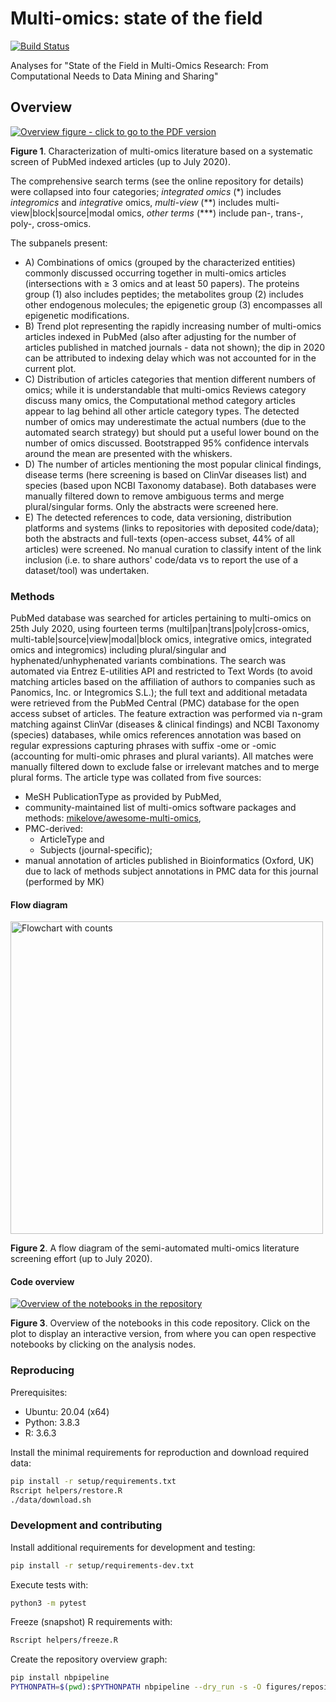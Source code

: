 # Multi-omics: state of the field

[![Build Status](https://travis-ci.com/krassowski/multi-omics-state-of-the-field.svg?token=JhArfvq99eozHLbsktv8&branch=master)](https://travis-ci.com/krassowski/multi-omics-state-of-the-field)

Analyses for "State of the Field in Multi-Omics Research: From Computational Needs to Data Mining and Sharing"

## Overview

[![Overview figure - click to go to the PDF version](https://github.com/krassowski/multi-omics-state-of-the-field/blob/master/figures/overview.png?raw=true)](https://github.com/krassowski/multi-omics-state-of-the-field/blob/master/figures/overview.pdf)

**Figure 1**. Characterization of multi-omics literature based on a systematic screen of PubMed indexed articles (up to July 2020).

The comprehensive search terms (see the online repository for details) were collapsed into four categories;
_integrated omics_ (*) includes _integromics_ and _integrative_ omics,
_multi-view_ (\*\*) includes multi-view|block|source|modal omics,
_other terms_ (\*\*\*) include pan-, trans-, poly-, cross-omics.

The subpanels present:
- A) Combinations of omics (grouped by the characterized entities) commonly discussed occurring together in multi-omics articles (intersections with ≥ 3 omics and at least 50 papers).
The proteins group (1) also includes peptides; the metabolites group (2) includes other endogenous molecules; the epigenetic group (3) encompasses all epigenetic modifications.
- B) Trend plot representing the rapidly increasing number of multi-omics articles indexed in PubMed (also after adjusting for the number of articles published in matched journals - data not shown); the dip in 2020 can be attributed to indexing delay which was not accounted for in the current plot.
- C) Distribution of articles categories that mention different numbers of omics; while it is understandable that multi-omics Reviews category discuss many omics, the Computational method category articles appear to lag behind all other article category types.
The detected number of omics may underestimate the actual numbers (due to the automated search strategy) but should put a useful lower bound on the number of omics discussed.
Bootstrapped 95% confidence intervals around the mean are presented with the whiskers.
- D) The number of articles mentioning the most popular clinical findings, disease terms (here screening is based on ClinVar diseases list) and species (based upon NCBI Taxonomy database).
Both databases were manually filtered down to remove ambiguous terms and merge plural/singular forms.
Only the abstracts were screened here.
- E) The detected references to code, data versioning, distribution platforms and systems (links to repositories with deposited code/data); both the abstracts and full-texts (open-access subset, 44% of all articles) were screened.
No manual curation to classify intent of the link inclusion (i.e. to share authors' code/data vs to report the use of a dataset/tool) was undertaken.

### Methods

PubMed database was searched for articles pertaining to multi-omics on 25th July 2020, using fourteen terms (multi|pan|trans|poly|cross-omics, multi-table|source|view|modal|block omics, integrative omics, integrated omics and integromics) including plural/singular and hyphenated/unhyphenated variants combinations.
The search was automated via Entrez E-utilities API and restricted to Text Words (to avoid matching articles based on the affiliation of authors to companies such as Panomics, Inc. or Integromics S.L.); the full text and additional metadata were retrieved from the PubMed Central (PMC) database for the open access subset of articles.
The feature extraction was performed via n-gram matching against ClinVar (diseases & clinical findings) and NCBI Taxonomy (species) databases, while omics references annotation was based on regular expressions capturing phrases with suffix -ome or -omic (accounting for multi-omic phrases and plural variants).
All matches were manually filtered down to exclude false or irrelevant matches and to merge plural forms.
The article type was collated from five sources:
- MeSH PublicationType as provided by PubMed,
- community-maintained list of multi-omics software packages and methods: [mikelove/awesome-multi-omics](https://github.com/mikelove/awesome-multi-omics),
- PMC-derived:
   -  ArticleType and
   - Subjects (journal-specific);
- manual annotation of articles published in Bioinformatics (Oxford, UK) due to lack of methods subject annotations in PMC data for this journal (performed by MK)

#### Flow diagram

<img src="https://github.com/krassowski/multi-omics-state-of-the-field/blob/master/figures/flowchart.png?raw=true" title="Flowchart with counts" width=500>

**Figure 2**. A flow diagram of the semi-automated multi-omics literature screening effort (up to July 2020).


#### Code overview

[![Overview of the notebooks in the repository](https://github.com/krassowski/multi-omics-state-of-the-field/blob/master/figures/repository.svg)](https://raw.githubusercontent.com/krassowski/multi-omics-state-of-the-field/master/figures/repository.svg)

**Figure 3**. Overview of the notebooks in this code repository. Click on the plot to display an interactive version, from where you can open respective notebooks by clicking on the analysis nodes.


### Reproducing

Prerequisites:

- Ubuntu: 20.04 (x64)
- Python: 3.8.3
- R: 3.6.3

Install the minimal requirements for reproduction and download required data:

```bash
pip install -r setup/requirements.txt
Rscript helpers/restore.R
./data/download.sh
```


### Development and contributing

Install additional requirements for development and testing:

```bash
pip install -r setup/requirements-dev.txt
```

Execute tests with:

```bash
python3 -m pytest
```

Freeze (snapshot) R requirements with:

```bash
Rscript helpers/freeze.R
```

Create the repository overview graph:

```bash
pip install nbpipeline
PYTHONPATH=$(pwd):$PYTHONPATH nbpipeline --dry_run -s -O figures/repository.svg --display_graph_with none
```
